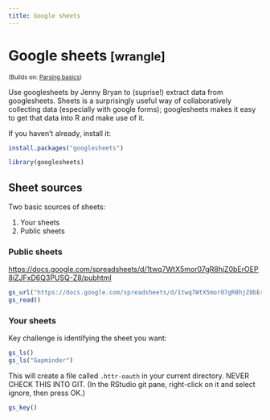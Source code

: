 ```yaml
---
title: Google sheets
---
```


<!-- Generated automatically from googlesheets.yml. Do not edit by hand -->

# Google sheets <small class='wrangle'>[wrangle]</small>
<small>(Builds on: [Parsing basics](parse-basics.md))</small>


Use googlesheets by Jenny Bryan to (suprise\!) extract data from
googlesheets. Sheets is a surprisingly useful way of collaboratively
collecting data (especially with google forms); googlesheets makes it
easy to get that data into R and make use of it.

If you haven’t already, install it:

``` r
install.packages("googlesheets")
```

``` r
library(googlesheets)
```

## Sheet sources

Two basic sources of sheets:

1.  Your sheets
2.  Public
sheets

### Public sheets

<https://docs.google.com/spreadsheets/d/1twq7WtX5mor07gR8hjZ0bErOEP8iZJFxD6Q3PUSQ-Z8/pubhtml>

``` r
gs_url("https://docs.google.com/spreadsheets/d/1twq7WtX5mor07gR8hjZ0bErOEP8iZJFxD6Q3PUSQ-Z8/pubhtml")
gs_read()
```

### Your sheets

Key challenge is identifying the sheet you want:

``` r
gs_ls()
gs_ls("Gapminder")
```

This will create a file called `.httr-oauth` in your current directory.
NEVER CHECK THIS INTO GIT. (In the RStudio git pane, right-click on it
and select ignore, then press OK.)

``` r
gs_key()
```
